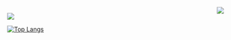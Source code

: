 <img align="right" src="https://github-readme-stats.vercel.app/api?username=overstarry&show_icons=true&icon_color=805AD5&hide_title=true&theme=radical" />



![](https://visitor-badge.glitch.me/badge?page_id=overstarry.overstarry)

[![Top Langs](https://github-readme-stats.vercel.app/api/top-langs/?username=overstarry&layout=compact)](https://github.com/anuraghazra/github-readme-stats)
